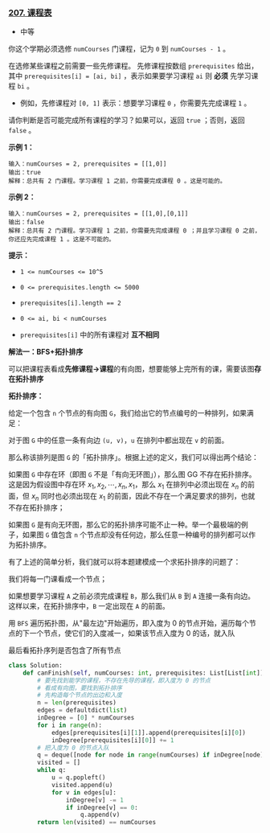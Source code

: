 ### [207. 课程表](https://leetcode.cn/problems/course-schedule/)

- 中等

你这个学期必须选修 `numCourses` 门课程，记为 `0` 到 `numCourses - 1` 。

在选修某些课程之前需要一些先修课程。 先修课程按数组 `prerequisites` 给出，其中 `prerequisites[i] = [ai, bi]` ，表示如果要学习课程 `ai` 则 **必须** 先学习课程 `bi` 。

- 例如，先修课程对 `[0, 1]` 表示：想要学习课程 `0` ，你需要先完成课程 `1` 。

请你判断是否可能完成所有课程的学习？如果可以，返回 `true` ；否则，返回 `false` 。

**示例 1：**

```
输入：numCourses = 2, prerequisites = [[1,0]]
输出：true
解释：总共有 2 门课程。学习课程 1 之前，你需要完成课程 0 。这是可能的。
```

**示例 2：**

```
输入：numCourses = 2, prerequisites = [[1,0],[0,1]]
输出：false
解释：总共有 2 门课程。学习课程 1 之前，你需要先完成​课程 0 ；并且学习课程 0 之前，你还应先完成课程 1 。这是不可能的。
```

**提示：**

- `1 <= numCourses <= 10^5`
- `0 <= prerequisites.length <= 5000`

- `prerequisites[i].length == 2`
- `0 <= ai, bi < numCourses`

- `prerequisites[i]` 中的所有课程对 **互不相同**

**解法一：BFS+拓扑排序**

可以把课程表看成**先修课程->课程**的有向图，想要能够上完所有的课，需要该图**存在拓扑排序**

**拓扑排序：**

给定一个包含 `n` 个节点的有向图 `G`，我们给出它的节点编号的一种排列，如果满足：

对于图 `G` 中的任意一条有向边 `(u, v)`，`u` 在排列中都出现在 `v` 的前面。

那么称该排列是图 `G` 的「拓扑排序」。根据上述的定义，我们可以得出两个结论：

如果图 `G` 中存在环（即图 `G` 不是「有向无环图」），那么图 GG 不存在拓扑排序。这是因为假设图中存在环 $x_1, x_2, \cdots, x_n, x_1$，那么 $x_1$ 在排列中必须出现在 $x_n$ 的前面，但 $x_n$  同时也必须出现在 $x_1$ 的前面，因此不存在一个满足要求的排列，也就不存在拓扑排序；

如果图 `G` 是有向无环图，那么它的拓扑排序可能不止一种。举一个最极端的例子，如果图 `G` 值包含 `n` 个节点却没有任何边，那么任意一种编号的排列都可以作为拓扑排序。

有了上述的简单分析，我们就可以将本题建模成一个求拓扑排序的问题了：

我们将每一门课看成一个节点；

如果想要学习课程 `A` 之前必须完成课程 `B`，那么我们从 `B` 到 `A` 连接一条有向边。这样以来，在拓扑排序中，`B` 一定出现在 `A` 的前面。

用 `BFS` 遍历拓扑图，从"最左边"开始遍历，即入度为 0 的节点开始，遍历每个节点的下一个节点，使它们的入度减一，如果该节点入度为 0 的话，就入队

最后看拓扑序列是否包含了所有节点

```python
class Solution:
    def canFinish(self, numCourses: int, prerequisites: List[List[int]]) -> bool:
        # 要先找到能学的课程，不存在先导的课程，即入度为 0 的节点
        # 看成有向图，要找到拓扑排序
        # 先构造每个节点的出边和入度
        n = len(prerequisites)
        edges = defaultdict(list)
        inDegree = [0] * numCourses
        for i in range(n):
            edges[prerequisites[i][1]].append(prerequisites[i][0])
            inDegree[prerequisites[i][0]] += 1
        # 把入度为 0 的节点入队
        q = deque([node for node in range(numCourses) if inDegree[node] == 0])
        visited = []
        while q:
            u = q.popleft()
            visited.append(u)
            for v in edges[u]:
                inDegree[v] -= 1
                if inDegree[v] == 0:
                    q.append(v)
        return len(visited) == numCourses
```

